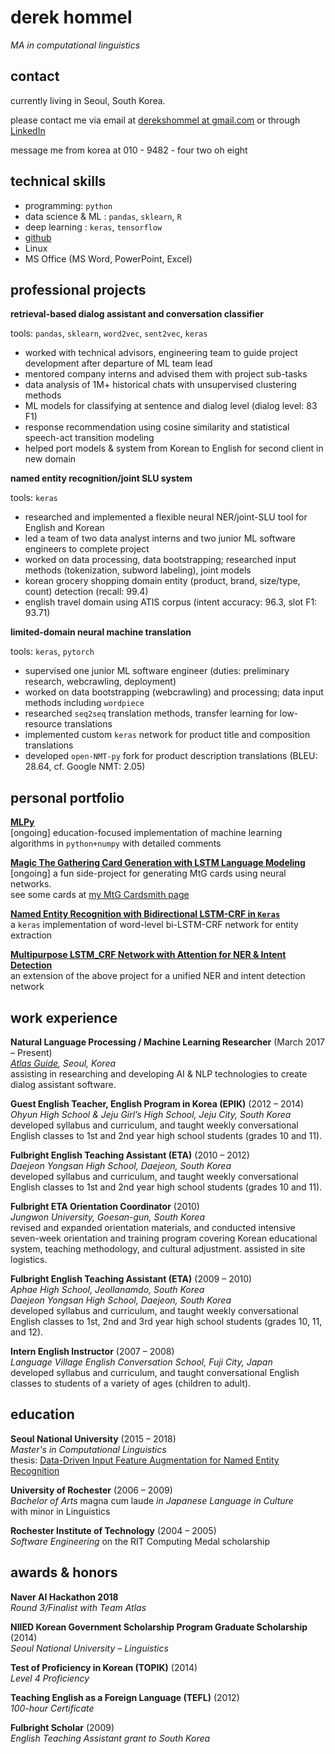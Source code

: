 # derek hommel

*MA in computational linguistics*

## contact

currently living in Seoul, South Korea. 

please contact me via email at [derekshommel at gmail.com](mailto:derekshommel@gmail.com) or through [LinkedIn](https://www.linkedin.com/in/derek-hommel-4a646869/) 

message me from korea at 010 - 9482 - four two oh eight

## technical skills

- programming: `python`
- data science & ML : `pandas`, `sklearn`, `R`
- deep learning : `keras`, `tensorflow`
- [github](https://github.com/SNUDerek)
- Linux
- MS Office (MS Word, PowerPoint, Excel)

## professional projects

**retrieval-based dialog assistant and conversation classifier**  

tools: `pandas`, `sklearn`, `word2vec`, `sent2vec`, `keras`
- worked with technical advisors, engineering team to guide project development after departure of ML team lead
- mentored company interns and advised them with project sub-tasks
- data analysis of 1M+ historical chats with unsupervised clustering methods
- ML models for classifying at sentence and dialog level (dialog level: 83 F1)
- response recommendation using cosine similarity and statistical speech-act transition modeling
- helped port models & system from Korean to English for second client in new domain

**named entity recognition/joint SLU system**  

tools: `keras`
- researched and implemented a flexible neural NER/joint-SLU tool for English and Korean
- led a team of two data analyst interns and two junior ML software engineers to complete project
- worked on data processing, data bootstrapping; researched input methods (tokenization, subword labeling), joint models
- korean grocery shopping domain entity (product, brand, size/type, count) detection (recall: 99.4)
- english travel domain using ATIS corpus (intent accuracy: 96.3, slot F1: 93.71) 

**limited-domain neural machine translation**  

tools: `keras`, `pytorch`
- supervised one junior ML software engineer (duties: preliminary research, webcrawling, deployment)
- worked on data bootstrapping (webcrawling) and processing; data input methods including `wordpiece`
- researched `seq2seq` translation methods, transfer learning for low-resource translations
- implemented custom `keras` network for product title and composition translations
- developed `open-NMT-py` fork for product description translations (BLEU: 28.64, cf. Google NMT: 2.05)

## personal portfolio

**[MLPy](https://github.com/SNUDerek/MLPy)**  
[ongoing] education-focused implementation of machine learning algorithms in `python+numpy` with detailed comments

**[Magic The Gathering Card Generation with LSTM Language Modeling](https://github.com/SNUDerek/mtgcardgenerator)**  
[ongoing] a fun side-project for generating MtG cards using neural networks.  
see some cards at [my MtG Cardsmith page](https://mtgcardsmith.com/user/dsh9470/cards)

**[Named Entity Recognition with Bidirectional LSTM-CRF in `Keras`](https://github.com/SNUDerek/NER_bLSTM-CRF)**  
a `keras` implementation of word-level bi-LSTM-CRF network for entity extraction

**[Multipurpose LSTM_CRF Network with Attention for NER & Intent Detection](https://github.com/SNUDerek/multiLSTM)**  
an extension of the above project for a unified NER and intent detection network

## work experience

**Natural Language Processing / Machine Learning Researcher** (March 2017 – Present)  
*[Atlas Guide](http://www.goodatlas.com), Seoul, Korea*  
assisting in researching and developing AI & NLP technologies to create dialog assistant software.

**Guest English Teacher, English Program in Korea (EPIK)** (2012 – 2014)  
*Ohyun High School & Jeju Girl’s High School, Jeju City, South Korea*  
developed syllabus and curriculum, and taught weekly conversational English classes to 1st and 2nd year high school students (grades 10 and 11).

**Fulbright English Teaching Assistant (ETA)** (2010 – 2012)  
*Daejeon Yongsan High School, Daejeon, South Korea*  
developed syllabus and curriculum, and taught weekly conversational English classes to 1st and 2nd year high school students (grades 10 and 11).

**Fulbright ETA Orientation Coordinator** (2010)  
*Jungwon University, Goesan-gun, South Korea*  
revised and expanded orientation materials, and conducted intensive seven-week orientation and training program covering Korean educational system, teaching methodology, and cultural adjustment. assisted in site logistics.

**Fulbright English Teaching Assistant (ETA)** (2009 – 2010)  
*Aphae High School, Jeollanamdo, South Korea*  
*Daejeon Yongsan High School, Daejeon, South Korea*  
developed syllabus and curriculum, and taught weekly conversational English classes to 1st, 2nd and 3rd year high school students (grades 10, 11, and 12).

**Intern English Instructor** (2007 – 2008)  
*Language Village English Conversation School, Fuji City, Japan*  
developed syllabus and curriculum, and taught conversational English classes to students of a variety of ages (children to adult).

## education

**Seoul National University** (2015 – 2018)  
*Master's in Computational Linguistics*  
thesis: [Data-Driven Input Feature Augmentation for Named Entity Recognition](abstract.md)

**University of Rochester** (2006 – 2009)  
*Bachelor of Arts* magna cum laude *in Japanese Language in Culture*  
with minor in Linguistics

**Rochester Institute of Technology** (2004 – 2005)  
*Software Engineering*
on the RIT Computing Medal scholarship

## awards & honors

**Naver AI Hackathon 2018**  
*Round 3/Finalist with Team Atlas*

**NIIED Korean Government Scholarship Program Graduate Scholarship** (2014)  
*Seoul National University – Linguistics*

**Test of Proficiency in Korean (TOPIK)** (2014)  
*Level 4 Proficiency*

**Teaching English as a Foreign Language (TEFL)** (2012)  
*100-hour Certificate*

**Fulbright Scholar** (2009)  
*English Teaching Assistant grant to South Korea*
